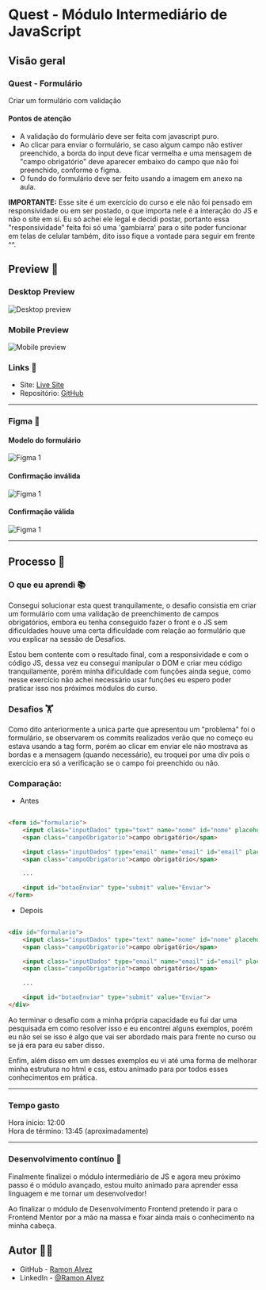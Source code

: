 # Quest - Módulo Intermediário de JavaScript

## Visão geral

### Quest - Formulário
Criar um formulário com validação

#### Pontos de atenção

- A validação do formulário deve ser feita com javascript puro.
- Ao clicar para enviar o formulário, se caso algum campo não estiver preenchido, a borda do input deve ficar vermelha e uma mensagem de "campo obrigatório" deve aparecer embaixo do campo que não foi preenchido, conforme o figma.
- O fundo do formulário deve ser feito usando a imagem em anexo na aula.

**IMPORTANTE:** Esse site é um exercício do curso e ele não foi pensado em responsividade ou em ser postado, o que importa nele é a interação do JS e não o site em sí. Eu só achei ele legal e decidi postar, portanto essa "responsividade" feita foi só uma 'gambiarra' para o site poder funcionar em telas de celular também, dito isso fique a vontade para seguir em frente ^^.

## Preview 🎴

### Desktop Preview
![Desktop preview](src/readme/preview.gif/)

### Mobile Preview
![Mobile preview](src/readme/responsividade.gif/)

### Links 🔗

- Site: [Live Site](https://ramon-alvez.github.io/DevQuest-Quest-JS-intermedi-rio-Desafio-Formul-rio-com-validacao/)
- Repositório: [GitHub](https://github.com/Ramon-Alvez/DevQuest-Quest-JS-intermedi-rio-Desafio-Formul-rio-com-validacao)

---

### Figma 🎨

#### Modelo do formulário
![Figma 1](src/readme/figma%20-%20modelo.png)

#### Confirmação inválida
![Figma 1](src/readme/figma%20-%20confirmação%20inválida.png)

#### Confirmação válida
![Figma 1](src/readme/figma%20-%20confirmação%20válida.png)

---

## Processo 🧱

### O que eu aprendi 📚

Consegui solucionar esta quest tranquilamente, o desafio consistia em criar um formulário com uma validação de preenchimento de campos obrigatórios, embora eu tenha conseguido fazer o front e o JS sem dificuldades houve uma certa dificuldade com relação ao formulário que vou explicar na sessão de Desafios.

Estou bem contente com o resultado final, com a responsividade e com o código JS, dessa vez eu consegui manipular o DOM e criar meu código tranquilamente, porém minha dificuldade com funções ainda segue, como nesse exercício não achei necessário usar funções eu espero poder praticar isso nos próximos módulos do curso.

### Desafios 🏋️

Como dito anteriormente a unica parte que apresentou um "problema" foi o formulário, se observarem os commits realizados verão que no começo eu estava usando a tag form, porém ao clicar em enviar ele não mostrava as bordas e a mensagem (quando necessário), eu troquei por uma div pois o exercício era só a verificação se o campo foi preenchido ou não.

### Comparação:

- Antes

``` html
 
<form id="formulario">
    <input class="inputDados" type="text" name="nome" id="nome" placeholder="Nome completo *">
    <span class="campoObrigatorio">campo obrigatório</span>

    <input class="inputDados" type="email" name="email" id="email" placeholder="Email *">
    <span class="campoObrigatorio">campo obrigatório</span>

    ...

    <input id="botaoEnviar" type="submit" value="Enviar">
</form>

```

- Depois


``` html
 
<div id="formulario">
    <input class="inputDados" type="text" name="nome" id="nome" placeholder="Nome completo *">
    <span class="campoObrigatorio">campo obrigatório</span>

    <input class="inputDados" type="email" name="email" id="email" placeholder="Email *">
    <span class="campoObrigatorio">campo obrigatório</span>

    ...

    <input id="botaoEnviar" type="submit" value="Enviar">
</div>

```

Ao terminar o desafio com a minha própria capacidade eu fui dar uma pesquisada em como resolver isso e eu encontrei alguns exemplos, porém eu não sei se isso é algo que vai ser abordado mais para frente no curso ou se já era para eu saber disso.

Enfim, além disso em um desses exemplos eu vi até uma forma de melhorar minha estrutura no html e css, estou animado para por todos esses conhecimentos em prática.

---

### Tempo gasto

Hora início: 12:00 <br>
Hora de término: 13:45 (aproximadamente)

---

### Desenvolvimento contínuo 🚀

Finalmente finalizei o módulo intermediário de JS e agora meu próximo passo é o módulo avançado, estou muito animado para aprender essa linguagem e me tornar um desenvolvedor!

Ao finalizar o módulo de Desenvolvimento Frontend pretendo ir para o Frontend Mentor por a mão na massa e fixar ainda mais o conhecimento na minha cabeça. 

## Autor 🧙‍♂️

- GitHub - [Ramon Alvez](https://github.com/Ramon-Alvez)
- LinkedIn - [@Ramon Alvez](https://www.frontendmentor.io/profile/Ramon-Alvez)